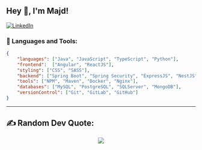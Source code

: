 ## Hey 👋, I'm Majd!
[![LinkedIn](https://img.shields.io/badge/LinkedIn-0A66C2.svg?logo=linkedin&logoColor=white)](https://www.linkedin.com/in/majdselmi/)
### 🔨 Languages and Tools:

```json
{
    "languages": ["Java", "JavaScript", "TypeScript", "Python"],
    "frontend":  ["Angular", "ReactJS"],
    "styling": ["CSS", "SASS"],
    "backend": ["Spring Boot", "Spring Security", "ExpressJS", "NestJS", "Flask"],
    "tools": ["NPM", "Maven", "Docker", "Nginx"],
    "databases": ["MySQL", "PostgreSQL", "SQLServer", "MongoDB"],
    "versionControl": ["Git", "GitLab", "GitHub"]
}
```

---

## ✍️ Random Dev Quote:

<div align="center">

![](https://quotes-github-readme.vercel.app/api?type=horizontal&theme=radical)

</div>
